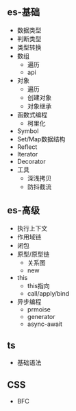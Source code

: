 ## es-基础
- 数据类型
- 判断类型
- 类型转换
- 数组
  - 遍历
  - api
- 对象
  - 遍历
  - 创建对象
  - 对象继承
- 函数式编程
  - 柯里化
- Symbol
- Set/Map数据结构
- Reflect
- Iterator
- Decorator
- 工具
  - 深浅拷贝
  - 防抖截流

## es-高级
- 执行上下文
- 作用域链
- 闭包
- 原型/原型链
  - 关系图
  - new
- this
  - this指向
  - call/apply/bind
- 异步编程
  - prmoise
  - generator
  - async-await

## ts
- 基础语法


## CSS
- BFC
  

